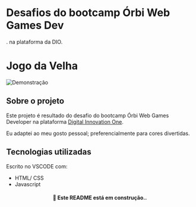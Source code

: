 # Desafios do bootcamp Órbi Web Games Dev
. na plataforma da DIO.



# Jogo da Velha

<img alt='Demonstração' src='C:\Users\mi-sb\Desktop\jogoDaVelhaDemo.gif'>

## Sobre o projeto

Este projeto é resultado do desafio do bootcamp Órbi Web Games Developer na plataforma [Digital Innovation One](https://www.dio.me).

Eu adaptei ao meu gosto pessoal; preferencialmente para cores divertidas.

## Tecnologias utilizadas

Escrito no VSCODE com:

- HTML/ CSS
- Javascript



<h4 align='center'> &#128679 Este README está em construção.. </h4>

